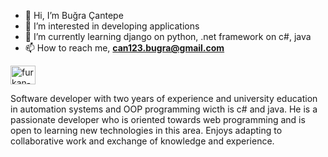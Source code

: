 - 👋 Hi, I’m Buğra Çantepe
- 👀 I’m interested in developing applications 
- 🌱 I’m currently learning django on python, .net framework on c#, java
- 📫 How to reach me, **can123.bugra@gmail.com**

<a href="https://www.linkedin.com/in/bugra-cantepe/" target="blank"><img align="center" src="https://raw.githubusercontent.com/rahuldkjain/github-profile-readme-generator/master/src/images/icons/Social/linked-in-alt.svg" alt="furkan-can-altunbaş/" height="30" width="40" /></a>

Software developer with two years of experience and university education in automation systems and OOP programming wicth is c# and java. He is a passionate developer who is oriented towards web programming and is open to learning new technologies in this area. Enjoys adapting to collaborative work and exchange of knowledge and experience.
